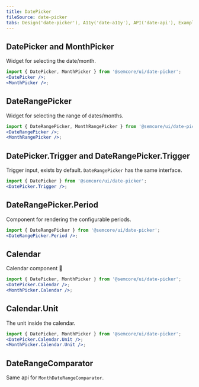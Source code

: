 ```yaml
---
title: DatePicker
fileSource: date-picker
tabs: Design('date-picker'), A11y('date-a11y'), API('date-api'), Example('date-code'), Changelog('date-changelog')
---
```


## DatePicker and MonthPicker

Widget for selecting the date/month.

```jsx
import { DatePicker, MonthPicker } from '@semcore/ui/date-picker';
<DatePicker />;
<MonthPicker />;
```

<TypesView type="DatePickerProps" :types={...types} />

## DateRangePicker

Widget for selecting the range of dates/months.

```jsx
import { DateRangePicker, MonthRangePicker } from '@semcore/ui/date-picker';
<DateRangePicker />;
<MonthRangePicker />;
```

<TypesView type="DateRangePickerProps" :types={...types} />

## DatePicker.Trigger and DateRangePicker.Trigger

Trigger input, exists by default. `DateRangePicker` has the same interface.

```jsx
import { DatePicker } from '@semcore/ui/date-picker';
<DatePicker.Trigger />;
```

<TypesView type="InputTriggerProps" :types={...types} />

## DateRangePicker.Period

Component for rendering the configurable periods.

```jsx
import { DateRangePicker } from '@semcore/ui/date-picker';
<DateRangePicker.Period />;
```

<TypesView type="DateRangePickerPeriodProps" :types={...types} />

## Calendar

Calendar component 📅

```jsx
import { DatePicker, MonthPicker } from '@semcore/ui/date-picker';
<DatePicker.Calendar />;
<MonthPicker.Calendar />;
```

<TypesView type="CalendarProps" :types={...types} />

## Calendar.Unit

The unit inside the calendar.

```jsx
import { DatePicker, MonthPicker } from '@semcore/ui/date-picker';
<DatePicker.Calendar.Unit />;
<MonthPicker.Calendar.Unit />;
```

<TypesView type="CalendarUnitProps" :types={...types} />

## DateRangeComparator

Same api for `MonthDateRangeComparator`.

<TypesView type="DateRangeComparatorProps" :types={...types} />

<script setup>import { data as types } from '@types.data.ts';</script>